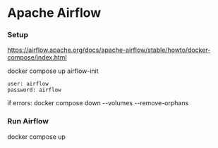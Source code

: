 # Apache Airflow

### Setup

https://airflow.apache.org/docs/apache-airflow/stable/howto/docker-compose/index.html

docker compose up airflow-init

```
user: airflow
password: airflow
```

if errors: docker compose down --volumes --remove-orphans

### Run Airflow

docker compose up
